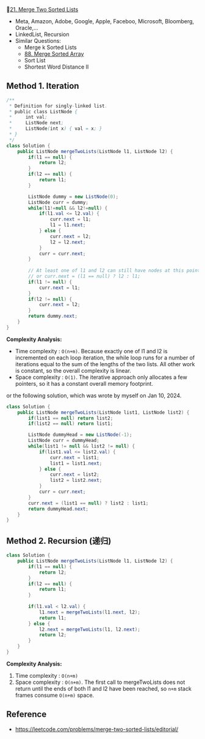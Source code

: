 🌟[21. Merge Two Sorted Lists](https://leetcode.com/problems/merge-two-sorted-lists/)

* Meta, Amazon, Adobe, Google, Apple, Faceboo, Microsoft, Bloomberg, Oracle,...
* LinkedList, Recursion
* Similar Questions:
    * Merge k Sorted Lists
    * [88. Merge Sorted Array](https://leetcode.com/problems/merge-sorted-array/)
    * Sort List
    * Shortest Word Distance II
    

## Method 1. Iteration
```java
/**
 * Definition for singly-linked list.
 * public class ListNode {
 *     int val;
 *     ListNode next;
 *     ListNode(int x) { val = x; }
 * }
 */
class Solution {
    public ListNode mergeTwoLists(ListNode l1, ListNode l2) {
        if(l1 == null) {
            return l2;
        }
        if(l2 == null) {
            return l1;
        }

        ListNode dummy = new ListNode(0);
        ListNode curr = dummy;
        while(l1!=null && l2!=null) {
            if(l1.val <= l2.val) {
                curr.next = l1;
                l1 = l1.next;
            } else {
                curr.next = l2;
                l2 = l2.next;
            }
            curr = curr.next;
        }
    
        // At least one of l1 and l2 can still have nodes at this point, so connect the non-null list to the end of the merged list.
        // or curr.next = (l1 == null) ? l2 : l1;
        if(l1 != null) {
            curr.next = l1;
        }
        if(l2 != null) {
            curr.next = l2;
        }
        return dummy.next;
    }
}
```
**Complexity Analysis:**
* Time complexity : `O(n+m)`. Because exactly one of l1 and l2 is incremented on each loop iteration, the while loop runs for a number of iterations equal to the sum of the lengths of the two lists. All other work is constant, so the overall complexity is linear.
* Space complexity : `O(1)`. The iterative approach only allocates a few pointers, so it has a constant overall memory footprint.


or the following solution, which was wrote by myself on Jan 10, 2024.
```Java
class Solution {
    public ListNode mergeTwoLists(ListNode list1, ListNode list2) {
        if(list1 == null) return list2;
        if(list2 == null) return list1;

        ListNode dummyHead = new ListNode(-1);
        ListNode curr = dummyHead;
        while(list1 != null && list2 != null) {
            if(list1.val <= list2.val) {
                curr.next = list1;
                list1 = list1.next;
            } else {
                curr.next = list2;
                list2 = list2.next;
            }
            curr = curr.next;
        }
        curr.next = (list1 == null) ? list2 : list1;
        return dummyHead.next;
    }
}
```


## Method 2. Recursion (递归)
```java
class Solution {
    public ListNode mergeTwoLists(ListNode l1, ListNode l2) {
        if(l1 == null) {
            return l2;
        }
        if(l2 == null) {
            return l1;
        }
        
        if(l1.val < l2.val) {
            l1.next = mergeTwoLists(l1.next, l2);
            return l1;
        } else {
            l2.next = mergeTwoLists(l1, l2.next);
            return l2;
        }
    }
}
```
**Complexity Analysis:**
1. Time complexity : `O(n+m)`
2. Space complexity : `O(n+m)`. The first call to mergeTwoLists does not return until the ends of both l1 and l2 have been reached, so `n+m` stack frames consume `O(n+m)` space.


## Reference
* https://leetcode.com/problems/merge-two-sorted-lists/editorial/
